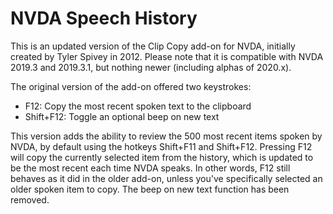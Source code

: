 # NVDA Speech History

This is an updated version of the Clip Copy add-on for NVDA, initially created by Tyler Spivey in 2012.  Please note that it is compatible with NVDA 2019.3 and 2019.3.1, but nothing newer (including alphas of 2020.x).

The original version of the add-on offered two keystrokes:

* F12: Copy the most recent spoken text to the clipboard
* Shift+F12: Toggle an optional beep on new text

This version adds the ability to review the 500 most recent items spoken by NVDA, by default using the hotkeys Shift+F11 and Shift+F12.  Pressing F12 will copy the currently selected item from the history, which is updated to be the most recent each time NVDA speaks.  In other words, F12 still behaves as it did in the older add-on, unless you've specifically selected an older spoken item to copy.  The beep on new text function has been removed.